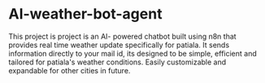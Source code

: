 # AI-weather-bot-agent
This project is project is an AI- powered chatbot built using n8n that provides real time weather update specifically for patiala. It sends information directly to your mail id, its designed to be simple, efficient and tailored for patiala's weather conditions. Easily customizable and expandable for other cities in future.
